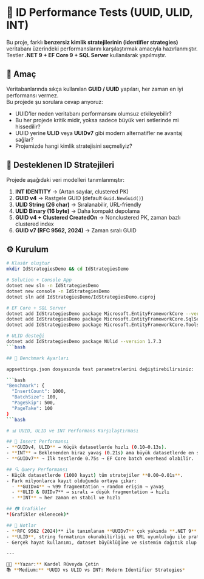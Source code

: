 # 🔑 ID Performance Tests (UUID, ULID, INT)

Bu proje, farklı **benzersiz kimlik stratejilerinin (identifier strategies)** veritabanı üzerindeki performanslarını karşılaştırmak amacıyla hazırlanmıştır.  
Testler **.NET 9 + EF Core 9 + SQL Server** kullanılarak yapılmıştır.  

## 📌 Amaç
Veritabanlarında sıkça kullanılan **GUID / UUID** yapıları, her zaman en iyi performansı vermez.  
Bu projede şu sorulara cevap arıyoruz:  
- UUID'ler neden veritabanı performansını olumsuz etkileyebilir?  
- Bu her projede kritik midir, yoksa sadece büyük veri setlerinde mi hissedilir?  
- UUID yerine **ULID** veya **UUIDv7** gibi modern alternatifler ne avantaj sağlar?  
- Projemizde hangi kimlik stratejisini seçmeliyiz?  

## 🚀 Desteklenen ID Stratejileri
Projede aşağıdaki veri modelleri tanımlanmıştır:

1. **INT IDENTITY** → (Artan sayılar, clustered PK)  
2. **GUID v4** → Rastgele GUID (default `Guid.NewGuid()`)  
3. **ULID String (26 char)** → Sıralanabilir, URL-friendly  
4. **ULID Binary (16 byte)** → Daha kompakt depolama  
5. **GUID v4 + Clustered CreatedOn** → Nonclustered PK, zaman bazlı clustered index  
6. **GUID v7 (RFC 9562, 2024)** → Zaman sıralı GUID  

## ⚙️ Kurulum
```bash
# Klasör oluştur
mkdir IdStrategiesDemo && cd IdStrategiesDemo

# Solution + Console App
dotnet new sln -n IdStrategiesDemo
dotnet new console -n IdStrategiesDemo
dotnet sln add IdStrategiesDemo/IdStrategiesDemo.csproj

# EF Core + SQL Server
dotnet add IdStrategiesDemo package Microsoft.EntityFrameworkCore --version 9.0.0
dotnet add IdStrategiesDemo package Microsoft.EntityFrameworkCore.SqlServer --version 9.0.0
dotnet add IdStrategiesDemo package Microsoft.EntityFrameworkCore.Tools --version 9.0.0

# ULID desteği
dotnet add IdStrategiesDemo package NUlid --version 1.7.3
```bash

## 🧪 Benchmark Ayarları

appsettings.json dosyasında test parametrelerini değiştirebilirsiniz:

```bash
"Benchmark": {
  "InsertCount": 1000,      
  "BatchSize": 100,        
  "PageSkip": 500,          
  "PageTake": 100          
}
```bash

# 📊 UUID, ULID ve INT Performans Karşılaştırması

## 🚀 Insert Performansı
- **GUIDv4, ULID** → Küçük datasetlerde hızlı (0.10–0.13s).
- **INT** → Beklenenden biraz yavaş (0.21s) ama büyük datasetlerde en stabil yöntem.
- **GUIDv7** → İlk testlerde 0.75s → EF Core batch overhead olabilir.

## 🔍 Query Performansı
- Küçük datasetlerde (1000 kayıt) tüm stratejiler **0.00–0.01s**.
- Fark milyonlarca kayıt olduğunda ortaya çıkar:
  - **GUIDv4** → %99 fragmentation → random erişim → yavaş
  - **ULID & GUIDv7** → sıralı → düşük fragmentation → hızlı
  - **INT** → her zaman en stabil ve hızlı

## 📷 Grafikler
*(Grafikler eklenecek)*

## 📝 Notlar
- **RFC 9562 (2024)** ile tanımlanan **UUIDv7** çok yakında **.NET 9** içerisinde native olarak desteklenecek.
- **ULID**, string formatının okunabilirliği ve URL uyumluluğu ile pratik bir alternatif.
- Gerçek hayat kullanımı, dataset büyüklüğüne ve sistemin dağıtık olup olmamasına göre değişir.

---

👩‍💻 **Yazar:** Kardel Rüveyda Çetin  
📚 **Medium:** *UUID vs ULID vs INT: Modern Identifier Strategies*
